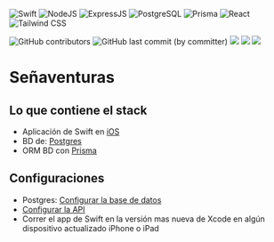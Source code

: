 ![Swift](https://img.shields.io/badge/swift-F54A2A?style=for-the-badge&logo=swift&logoColor=white)
![NodeJS]( 	https://img.shields.io/badge/Node.js-43853D?style=for-the-badge&logo=node.js&logoColor=white)
![ExpressJS](https://img.shields.io/badge/Express.js-404D59?style=for-the-badge)
![PostgreSQL](  https://img.shields.io/badge/PostgreSQL-316192?style=for-the-badge&logo=postgresql&logoColor=white)
![Prisma](https://img.shields.io/badge/Prisma-3982CE?style=for-the-badge&logo=Prisma&logoColor=white)
![React](https://img.shields.io/badge/React-20232A?style=for-the-badge&logo=react&logoColor=61DAFB)
![Tailwind CSS](https://img.shields.io/badge/Tailwind_CSS-38B2AC?style=for-the-badge&logo=tailwind-css&logoColor=white)


![GitHub contributors](https://img.shields.io/github/contributors/christopher-pedraza/segnaventuras)
![GitHub last commit (by committer)](https://img.shields.io/github/last-commit/christopher-pedraza/segnaventuras)
![](https://badgen.net/github/issues/christopher-pedraza/segnaventuras)
![](https://badgen.net/github/open-issues/christopher-pedraza/segnaventuras)
![](https://badgen.net/github/closed-issues/christopher-pedraza/segnaventuras)

# Señaventuras

## Lo que contiene el stack
- Aplicación de Swift en [iOS](https://www.apple.com/mx/ios/ios-17/)
- BD de: [Postgres](https://www.postgresql.org/)
- ORM BD con [Prisma](https://prisma.io/)


## Configuraciones
- Postgres: [Configurar la base de datos](https://github.com/christopher-pedraza/segnaventuras/wiki/Configuraci%C3%B3n-Base-de-Datos)
- [Configurar la API](https://github.com/christopher-pedraza/segnaventuras/wiki/Configuraci%C3%B3n-API)
- Correr el app de Swift en la versión mas nueva de Xcode en algún dispositivo actualizado iPhone o iPad
